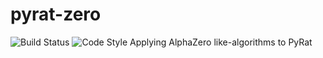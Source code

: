 # pyrat-zero
![Build Status](https://github.com/mintiti/pyrat-zero/workflows/python-testing/badge.svg)
![Code Style](https://img.shields.io/badge/code%20style-black-black)
Applying AlphaZero like-algorithms to PyRat

